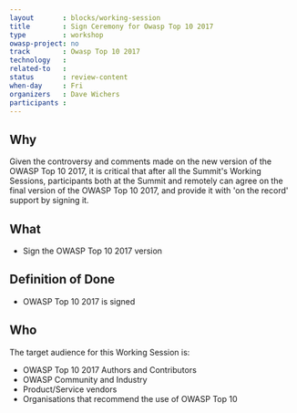 ```yaml
---
layout       : blocks/working-session
title        : Sign Ceremony for Owasp Top 10 2017
type         : workshop
owasp-project: no
track        : Owasp Top 10 2017
technology   :
related-to   :
status       : review-content
when-day     : Fri
organizers   : Dave Wichers
participants :
---
```


## Why

Given the controversy and comments made on the new version of the OWASP Top 10 2017, it is critical that after all the
Summit's Working Sessions, participants both at the Summit and remotely can agree on the final version of the OWASP Top 10 2017, and provide it with 'on the record' support by signing it.

## What

 - Sign the OWASP Top 10 2017 version
 
## Definition of Done

- OWASP Top 10 2017 is signed

## Who

The target audience for this Working Session is:

 - OWASP Top 10 2017 Authors and Contributors
 - OWASP Community and Industry
 - Product/Service vendors
 - Organisations that recommend the use of OWASP Top 10
